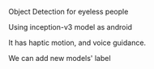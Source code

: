 Object Detection for eyeless people

Using inception-v3 model as android

It has haptic motion, and voice guidance.

We can add new models' label
